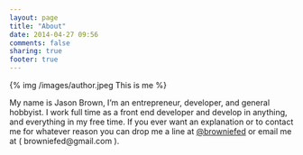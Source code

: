 ```yaml
---
layout: page
title: "About"
date: 2014-04-27 09:56
comments: false
sharing: true
footer: true
---
```


{% img /images/author.jpeg This is me %} 

<p>
My name is Jason Brown, I’m an entrepreneur, developer, and general hobbyist. I work full time as a front end developer and develop in anything, and everything in my free time. If you ever want an explanation or to contact me for whatever reason you can drop me a line at <a href="http://twitter.com/browniefed">@browniefed</a> or email me at ( browniefed@gmail.com ). 
</p>